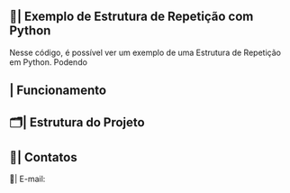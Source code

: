  ## 📑| Exemplo de Estrutura de Repetição com Python 

   Nesse código, é possível ver um exemplo de uma Estrutura de Repetição em Python. Podendo 

 ## | Funcionamento
 
 
 ## 🗂️| Estrutura do Projeto



 ## 📱| Contatos

   📩| E-mail: 
 
